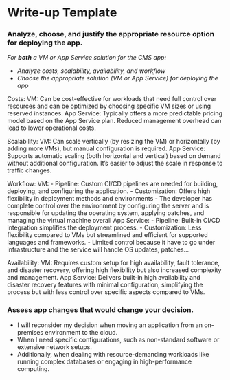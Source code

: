 # Write-up Template

### Analyze, choose, and justify the appropriate resource option for deploying the app.

*For **both** a VM or App Service solution for the CMS app:*
- *Analyze costs, scalability, availability, and workflow*
- *Choose the appropriate solution (VM or App Service) for deploying the app*

Costs:
VM: Can be cost-effective for workloads that need full control over resources and can be optimized by choosing specific VM sizes or using reserved instances.
App Service: Typically offers a more predictable pricing model based on the App Service plan. Reduced management overhead can lead to lower operational costs.

Scalability:
VM: Can scale vertically (by resizing the VM) or horizontally (by adding more VMs), but manual configuration is required.
App Service: Supports automatic scaling (both horizontal and vertical) based on demand without additional configuration. It’s easier to adjust the scale in response to traffic changes.

Workflow:
VM:
    - Pipeline: Custom CI/CD pipelines are needed for building, deploying, and configuring the application.
    - Customization: Offers high flexibility in deployment methods and environments
    - The developer has complete control over the environment by configuring the server and is responsible for updating the operating system, applying patches, and managing the virtual machine overall
App Service:
    - Pipeline: Built-in CI/CD integration simplifies the deployment process.
    - Customization: Less flexibility compared to VMs but streamlined and efficient for supported languages and frameworks.
    - Limited control because it have to go under infrastructure and the service will handle OS updates, patches...

Availability: 
VM: Requires custom setup for high availability, fault tolerance, and disaster recovery, offering high flexibility but also increased complexity and management.
App Service: Delivers built-in high availability and disaster recovery features with minimal configuration, simplifying the process but with less control over specific aspects compared to VMs.

### Assess app changes that would change your decision.

- I will reconsider my decision when moving an application from an on-premises environment to the cloud.
- When I need specific configurations, such as non-standard software or extensive network setups.
- Additionally, when dealing with resource-demanding workloads like running complex databases or engaging in high-performance computing.